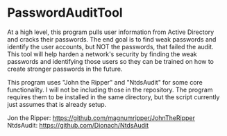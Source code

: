 # PasswordAuditTool
At a high level, this program pulls user information from Active Directory and cracks their passwords. The end goal is to find weak passwords and identify the user accounts, but NOT the passwords, that failed the audit. This tool will help harden a network's security by finding the weak passwords and identifying those users so they can be trained on how to create stronger passwords in the future.

This program uses "John the Ripper" and "NtdsAudit" for some core functionality. I will not be including those in the repository. The program requires them to be installed in the same directory, but the script currently just assumes that is already setup.


Jon the Ripper: https://github.com/magnumripper/JohnTheRipper
NtdsAudit: https://github.com/Dionach/NtdsAudit

